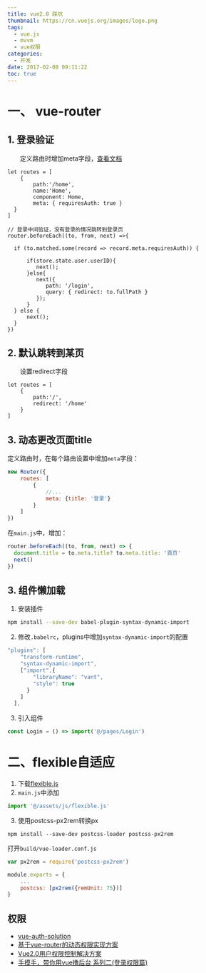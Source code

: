 ```yaml
---
title: vue2.0 踩坑
thumbnail: https://cn.vuejs.org/images/logo.png
tags:
  - vue.js
  - mvvm
  - vue权限
categories:
  - 开发
date: 2017-02-08 09:11:22
toc: true
---
```



# 一、 vue-router
## 1. 登录验证
　　定义路由时增加meta字段，[查看文档](https://router.vuejs.org/zh-cn/advanced/meta.html)
```
let routes = [
    {
        path:'/home',
        name:'Home',
        component: Home,
        meta: { requiresAuth: true }
  }
]

// 登录中间验证，没有登录的情况跳转到登录页
router.beforeEach((to, from, next) =>{

  if (to.matched.some(record => record.meta.requiresAuth)) {

      if(store.state.user.userID){
         next();
      }else{
         next({
            path: '/login',
            query: { redirect: to.fullPath }
         });
      }
  } else {
      next();
  }
})
```

<!-- more -->

## 2. 默认跳转到某页
　　设置redirect字段
```
let routes = [
    {
        path:'/',
        redirect: '/home'
    }
]
```

## 3. 动态更改页面title
定义路由时，在每个路由设置中增加`meta`字段：
```javascript
new Router({
    routes: [
        {
            //...
            meta: {title: '登录'}
        }
    ]
})
```
在`main.js`中，增加：
```javascript
router.beforeEach((to, from, next) => {
  document.title = to.meta.title? to.meta.title: '首页'
  next()
})
```

## 3. 组件懒加载
1. 安装插件
```bash
npm install --save-dev babel-plugin-syntax-dynamic-import
```

2. 修改`.babelrc`，plugins中增加`syntax-dynamic-import`的配置
```javascript
"plugins": [
    "transform-runtime",
    "syntax-dynamic-import",
    ["import",{
        "libraryName": "vant",
        "style": true
      }
    ]
  ],
```

3. 引入组件
```javascript
const Login = () => import('@/pages/Login')
```

# 二、flexible自适应
1. 下载[flexible.js](https://github.com/amfe/lib-flexible/tree/master)
2. `main.js`中添加
```javascript
import '@/assets/js/flexible.js'
```
3. 使用postcss-px2rem转换px
```
npm install --save-dev postcss-loader postcss-px2rem
```
打开`build/vue-loader.conf.js`
```javascript
var px2rem = require('postcss-px2rem')

module.exports = {
	...
	postcss: [px2rem({remUnit: 75})]
}
```

## 权限
* [vue-auth-solution](https://github.com/OneWayTech/vue-auth-solution)
* [基于vue-router的动态权限实现方案](https://segmentfault.com/a/1190000009396901)
* [Vue2.0用户权限控制解决方案](https://refined-x.com/2017/11/28/Vue2.0%E7%94%A8%E6%88%B7%E6%9D%83%E9%99%90%E6%8E%A7%E5%88%B6%E8%A7%A3%E5%86%B3%E6%96%B9%E6%A1%88/)
* [手摸手，带你用vue撸后台 系列二(登录权限篇)](https://juejin.im/post/591aa14f570c35006961acac?utm_source=gold_browser_extension)